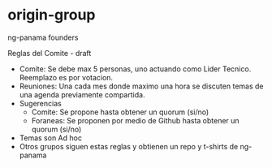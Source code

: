 # origin-group
ng-panama founders

Reglas del Comite - draft

* Comite: Se debe max 5 personas, uno actuando como Lider Tecnico. Reemplazo es por votacion.
* Reuniones: Una cada mes donde maximo una hora se discuten temas de una agenda previamente compartida.
* Sugerencias
  * Comite: Se propone hasta obtener un quorum (si/no)
  * Foraneas: Se proponen por medio de Github hasta obtener un quorum (si/no)
* Temas son Ad hoc
* Otros grupos siguen estas reglas y obtienen un repo y t-shirts de ng-panama
